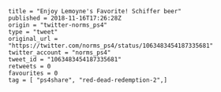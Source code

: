 ```
title = "Enjoy Lemoyne's Favorite! Schiffer beer"
published = 2018-11-16T17:26:28Z
origin = "twitter-norms_ps4"
type = "tweet"
original_url = "https://twitter.com/norms_ps4/status/1063483454187335681"
twitter_account = "norms_ps4"
tweet_id = "1063483454187335681"
retweets = 0
favourites = 0
tag = [ "ps4share", "red-dead-redemption-2",]
```

<p class='image'><img src='https://mnf.m17s.net/2018/11/16/DsJAkEIWkAAAfjn.jpg' alt=''></p>

